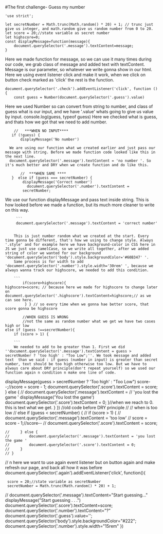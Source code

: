 #The first challenge- Guess my number

```
'use strict';

let secretNumber = Math.trunc(Math.random() * 20) + 1; // trunc just give us integer, and math.random give us random number from 0 to 20.
let score = 20;//state variable as secret number
let highscore=0;
const displayMessage=function(message){
    document.querySelector('.message').textContent=message;
}

```

Here we made function for message, so we can use it many times during our code, we grab class of message and added text with textContent. Message is our parameter, so whatever we write gonna show in our html. Here we using event listener click and make it work, when we click on button check marked as 'click' the rest is the function.

```
document.querySelector('.check').addEventListener('click', function () {
    const guess = Number(document.querySelector('.guess').value)
```

Here we used Number so can convert from string to number, and class of guess what is our input, and we have '.value' whats going to give us value by input.
console.log(guess, typeof guess) Here we checked what is guess, and thats how we got that we need to add number.

```
    //   ***WHEN NO INPUT****
   if (!guess) {
       displayMessage('No number')

```

      We are using our function what we created earlier and just pass our message with string. Before we made function code looked like this in the next line.
      document.querySelector('.message').textContent = 'no number '. So it's much better and DRY when we create function and do like this.

```
       //  ***WHEN SAME ****
   }  else if (guess === secretNumber) {
        displayMessage('Correct number')
          document.querySelector('.number').textContent =
        secretNumber;
```

We use our function displayMessage and pass text inside string. This is how looked before we made a function, but its much more cleaner to write on this way.

         ```
         document.querySelector('.message').textContent = 'correct number'

```

    This is just number random what we created at the start. Every time gonna be different, that's how we using to change style. Always '.style' and for example here we have background-color in CSS here in JS we just use camelCase, so we write all together, after we added string of color we wanted for our background  'document.querySelector('body').style.backgroundColor='#60B347' '.
    Same process is for width to add 'document.querySelector('.number').style.width='30rem' ', because we always wanna track our highscore, we needed to add this condition.

    ```
        if(score>highscore){
highscore=score; // because here we made for highscore to change later on
document.querySelector('.highscore').textContent=highscore;// as we can see here.
         } } // so every time when we gonna hae better score, that score gonna be highscore

        //WHEN GUESS IS WRONG
        //not the same as random number what we get we have two cases high or low
else if (guess !==secretNumber){
    if (score > 1) {

    ```
    We needed to add to be greater than 1. First we did ''document.querySelector('.message').textContent = guess > secretNumber ? 'too high' : "Too Low";''. We took message and added text  than we said : if guess (number in input) is greater than secret number, text should be too high otherwise too low. But we have to always care about DRY principle(don't repeat yourself) so we used our function again n condition n make one line of code.

```
displayMessage(guess > secretNumber ? 'Too high' : "Too Low")
score--;//score = score - 1;
document.querySelector('.score').textContent = score;
} else {
// document.querySelector('.message').textContent =
// 'you lost the game '
displayMessage('You lost the game')
document.querySelector('.score').textContent = 0;
}//when we reach to 0. this is text what we get.
}
})
//old code before DRY principle
// // when is too low
// else if (guess < secretNumber) {
// if (score > 1) {
// document.querySelector('.message').textContent = 'too low'
// score = score - 1;//score--
// document.querySelector('.score').textContent = score;

    //     } else {
    //         document.querySelector('.message').textContent = 'you lost the game '
    //         document.querySelector('.score').textContent = 0;
    //     }
    // }

// n here we want to use again event listener but on button again and make refresh our page, and back all how it was before
document.querySelector('.again').addEventListener('click', function(){

     score = 20;//state variable as secretNumber
     secretNumber = Math.trunc(Math.random() * 20) + 1;

// document.querySelector('.message').textContent="Start guessing..."
displayMessage("Start guessing . . .")
document.querySelector('.score').textContent=score;
document.querySelector('.number').textContent="?"
document.querySelector('.guess').value='';
document.querySelector('body').style.backgroundColor="#222";
document.querySelector('.number').style.width="15rem"
})

```